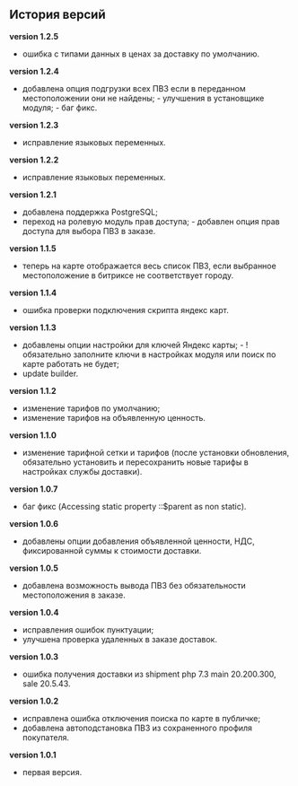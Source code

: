 <!-- cl-start -->
## История версий

**version 1.2.5**    
- ошибка с типами данных в ценах за доставку по умолчанию.    

**version 1.2.4**    
- добавлена опция подгрузки всех ПВЗ если в переданном местоположении они не найдены; - улучшения в установщике модуля; - баг фикс.    

**version 1.2.3**    
- исправление языковых переменных.    

**version 1.2.2**    
- исправление языковых переменных.    

**version 1.2.1**    
- добавлена поддержка PostgreSQL;    
- переход на ролевую модуль прав доступа; - добавлен опция прав доступа для выбора ПВЗ в заказе.    

**version 1.1.5**    
- теперь на карте отображается весь список ПВЗ, если выбранное местоположение в битриксе не соответствует городу.    

**version 1.1.4**    
- ошибка проверки подключения скрипта яндекс карт.    

**version 1.1.3**    
- добавлены опции настройки для ключей Яндекс карты; - !обязательно заполните ключи в настройках модуля или поиск по карте работать не будет;    
- update builder.    

**version 1.1.2**    
- изменение тарифов по умолчанию;    
- изменение тарифов на объявленную ценность.    

**version 1.1.0**    
- изменение тарифной сетки и тарифов (после установки обновления, обязательно установить и пересохранить новые тарифы в настройках службы доставки).    

**version 1.0.7**    
- баг фикс (Accessing static property ::$parent as non static).    

**version 1.0.6**    
- добавлены опции добавления объявленной ценности, НДС, фиксированной суммы к стоимости доставки.    

**version 1.0.5**    
- добавлена возможность вывода ПВЗ без обязательности местоположения в заказе.    

**version 1.0.4**    
- исправления ошибок пунктуации;    
- улучшена проверка удаленных в заказе доставок.    

**version 1.0.3**    
- ошибка получения доставки из shipment php 7.3 main 20.200.300, sale 20.5.43.    

**version 1.0.2**    
- исправлена ошибка отключения поиска по карте в публичке;    
- добавлена автоподстановка ПВЗ из сохраненного профиля покупателя.    

**version 1.0.1**    
- первая версия.    
<!-- cl-end -->
